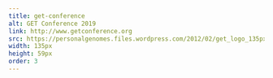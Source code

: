```yaml
---
title: get-conference
alt: GET Conference 2019
link: http://www.getconference.org
src: https://personalgenomes.files.wordpress.com/2012/02/get_logo_135px.jpg
width: 135px
height: 59px
order: 3
---
```


<!-- <a href="http://www.getconference.org"><img width="135" height="59" src="https://personalgenomes.files.wordpress.com/2012/02/get_logo_135px.jpg" class="image wp-image-46 alignnone attachment-full size-full" alt="GET Conference 2012" style="max-width: 100%; height: auto;" data-attachment-id="46" data-permalink="https://personalgenomes.wordpress.com/get_logo_135px/" data-orig-file="https://personalgenomes.files.wordpress.com/2012/02/get_logo_135px.jpg" data-orig-size="135,59" data-comments-opened="1" data-image-meta="{&quot;aperture&quot;:&quot;0&quot;,&quot;credit&quot;:&quot;&quot;,&quot;camera&quot;:&quot;&quot;,&quot;caption&quot;:&quot;&quot;,&quot;created_timestamp&quot;:&quot;0&quot;,&quot;copyright&quot;:&quot;&quot;,&quot;focal_length&quot;:&quot;0&quot;,&quot;iso&quot;:&quot;0&quot;,&quot;shutter_speed&quot;:&quot;0&quot;,&quot;title&quot;:&quot;&quot;}" data-image-title="GET_logo_135px" data-image-description="" data-medium-file="https://personalgenomes.files.wordpress.com/2012/02/get_logo_135px.jpg?w=135" data-large-file="https://personalgenomes.files.wordpress.com/2012/02/get_logo_135px.jpg?w=135" scale="0"></a>
 -->
